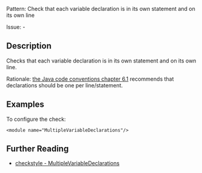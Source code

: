 Pattern: Check that each variable declaration is in its own statement and on its own line

Issue: -

## Description

Checks that each variable declaration is in its own statement and on its own line. 

Rationale: [ the Java code conventions chapter 6.1](http://www.oracle.com/technetwork/java/javase/documentation/codeconventions-141270.html#2992) recommends that declarations should be one per line/statement. 

## Examples

To configure the check: 
    
    
    <module name="MultipleVariableDeclarations"/>

## Further Reading

* [checkstyle - MultipleVariableDeclarations](http://checkstyle.sourceforge.net/config_coding.html#MultipleVariableDeclarations)